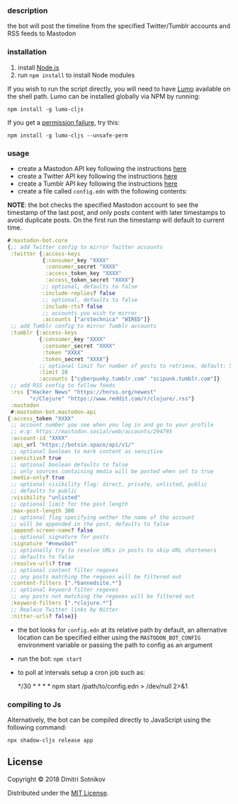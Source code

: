 ### description

the bot will post the timeline from the specified Twitter/Tumblr accounts and RSS feeds to Mastodon

### installation

1. install [Node.js](https://nodejs.org/en/)
2. run `npm install` to install Node modules

If you wish to run the script directly, you will need to have [Lumo](https://github.com/anmonteiro/lumo) available on the shell path. Lumo can be installed globally via NPM by running:

    npm install -g lumo-cljs

If you get a [permission failure](https://github.com/anmonteiro/lumo/issues/206), try this:

    npm install -g lumo-cljs --unsafe-perm


### usage

* create a Mastodon API key following the instructions [here](https://tinysubversions.com/notes/mastodon-bot/)
* create a Twitter API key following the instructions [here](https://developer.twitter.com/en/docs/basics/authentication/guides/access-tokens)
* create a Tumblr API key following the instructions [here](http://www.developerdrive.com/2014/05/how-to-get-started-with-the-tumblr-api-part-1/)
* create a file called `config.edn` with the following contents:

**NOTE**: the bot checks the specified Mastodon account to see the timestamp of the last post, and only posts content
with later timestamps to avoid duplicate posts. On the first run the timestamp will default to current time.

```clojure
#:mastodon-bot.core
{;; add Twitter config to mirror Twitter accounts
 :twitter {:access-keys
           {:consumer_key "XXXX"
            :consumer_secret "XXXX"
            :access_token_key "XXXX"
            :access_token_secret "XXXX"}
           ;; optional, defaults to false
           :include-replies? false
           ;; optional, defaults to false
           :include-rts? false
           ;; accounts you wish to mirror
           :accounts ["arstechnica" "WIRED"]}
 ;; add Tumblr config to mirror Tumblr accounts
 :tumblr {:access-keys
          {:consumer_key "XXXX"
           :consumer_secret "XXXX"
           :token "XXXX"
           :token_secret "XXXX"}
          ;; optional limit for number of posts to retrieve, default: 5
          :limit 10
          :accounts ["cyberpunky.tumblr.com" "scipunk.tumblr.com"]}
 ;; add RSS config to follow feeds
 :rss {"Hacker News" "https://hnrss.org/newest"
       "r/Clojure" "https://www.reddit.com/r/clojure/.rss"}
 :mastodon 
 #:mastodon-bot.mastodon-api
{:access_token "XXXX"
 ;; account number you see when you log in and go to your profile
 ;; e.g: https://mastodon.social/web/accounts/294795
 :account-id "XXXX"
 :api_url "https://botsin.space/api/v1/"
 ;; optional boolean to mark content as sensitive
 :sensitive? true
 ;; optional boolean defaults to false
 ;; only sources containing media will be posted when set to true
 :media-only? true
 ;; optional visibility flag: direct, private, unlisted, public
 ;; defaults to public        
 :visibility "unlisted"
 ;; optional limit for the post length
 :max-post-length 300
 ;; optional flag specifying wether the name of the account
 ;; will be appended in the post, defaults to false
 :append-screen-name? false
 ;; optional signature for posts
 :signature "#newsbot"
 ;; optionally try to resolve URLs in posts to skip URL shorteners
 ;; defaults to false
 :resolve-urls? true
 ;; optional content filter regexes
 ;; any posts matching the regexes will be filtered out
 :content-filters [".*bannedsite.*"]
 ;; optional keyword filter regexes
 ;; any posts not matching the regexes will be filtered out
 :keyword-filters [".*clojure.*"]
 ;; Replace Twitter links by Nitter
 :nitter-urls? false}}
```

* the bot looks for `config.edn` at its relative path by default, an alternative location can be specified either using the `MASTODON_BOT_CONFIG` environment variable or passing the path to config as an argument

* run the bot: `npm start`
* to poll at intervals setup a cron job such as:

    */30 * * * * npm start /path/to/config.edn > /dev/null 2>&1

### compiling to Js

Alternatively, the bot can be compiled directly to JavaScript using the following command:

```
npx shadow-cljs release app
```

## License

Copyright © 2018 Dmitri Sotnikov

Distributed under the [MIT License](http://opensource.org/licenses/MIT).
